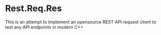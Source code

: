 # Rest.Req.Res
This is an attempt to implement an opensource REST API request client to test any API endpoints in modern C++
